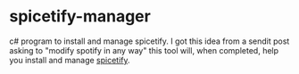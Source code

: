 # spicetify-manager

c# program to install and manage spicetify. I got this idea from a sendit post asking to "modify spotify in any way"
this tool will, when completed, help you install and manage [spicetify](https://spicetify.app).

